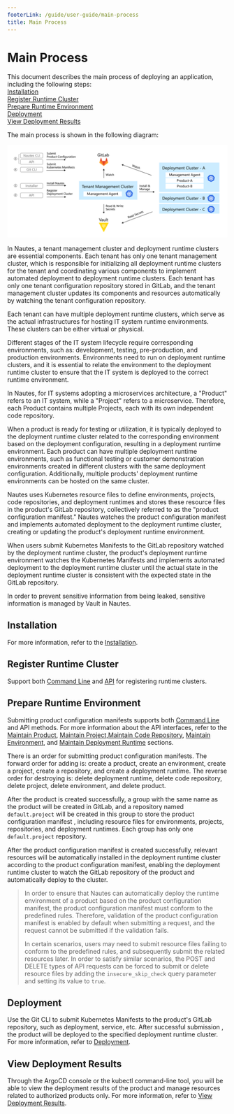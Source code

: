 ```yaml
---
footerLink: /guide/user-guide/main-process
title: Main Process
---
```

# Main Process

This document describes the main process of deploying an application, including the following steps:  
[Installation](#installation)  
[Register Runtime Cluster](#register-runtime-cluster)  
[Prepare Runtime Environment](#prepare-runtime-environment)  
[Deployment](#deployment)  
[View Deployment Results](#view-deployment-results)  

The main process is shown in the following diagram:

![directive syntax graph](./../images/user-guide-overview-1.png)

In Nautes, a tenant management cluster and deployment runtime clusters are essential components. Each tenant has only one tenant management cluster, which is responsible for initializing all deployment runtime clusters for the tenant and coordinating various components to implement automated deployment to deployment runtime clusters. Each tenant has only one tenant configuration repository stored in GitLab, and the tenant management cluster updates its components and resources automatically by watching the tenant configuration repository.

Each tenant can have multiple deployment runtime clusters, which serve as the actual infrastructures for hosting IT system runtime environments. These clusters can be either virtual or physical.

Different stages of the IT system lifecycle require corresponding environments, such as: development, testing, pre-production, and production environments.
Environments need to run on deployment runtime clusters, and it is essential to relate the environment to the deployment runtime cluster to ensure that the IT system is deployed to the correct runtime environment.

In Nautes, for IT systems adopting a microservices architecture, a "Product" refers to an IT system, while a "Project" refers to a microservice. Therefore, each Product contains multiple Projects, each with its own independent code repository.

When a product is ready for testing or utilization, it is typically deployed to the deployment runtime cluster related to the corresponding environment based on the deployment configuration, resulting in a deployment runtime environment. Each product can have multiple deployment runtime environments, such as functional testing or customer demonstration environments created in different clusters with the same deployment configuration. Additionally, multiple products' deployment runtime environments can be hosted on the same cluster.

Nautes uses Kubernetes resource files to define environments, projects, code repositories, and deployment runtimes and stores these resource files in the product's GitLab repository, collectively referred to as the "product configuration manifest." Nautes watches the product configuration manifest and implements automated deployment to the deployment runtime cluster, creating or updating the product's deployment runtime environment.

When users submit Kubernetes Manifests to the GitLab repository watched by the deployment runtime cluster, the product's deployment runtime environment watches the Kubernetes Manifests and implements automated deployment to the deployment runtime cluster until the actual state in the deployment runtime cluster is consistent with the expected state in the GitLab repository.

In order to prevent sensitive information from being leaked, sensitive information is managed by Vault in Nautes.

## Installation

For more information, refer to the [Installation](installation.md).

## Register Runtime Cluster

Support both [Command Line](deploy-an-application.md#register-runtime-cluster)  and  [API](cluster.md) for registering runtime clusters.

## Prepare Runtime Environment

Submitting product configuration manifests supports both [Command Line](deploy-an-application.md#prepare-runtime-environment) and API methods. For more information about the API interfaces, refer to the [Maintain Product](product.md), [Maintain Project](project.md),[Maintain Code Repository](code-repo.md), [Maintain Environment](environment.md), and [Maintain Deployment Runtime](deployment-runtime.md) sections.

There is an order for submitting product configuration manifests. The forward order for adding is: create a product, create an environment, create a project, create a repository, and create a deployment runtime. The reverse order for destroying is: delete deployment runtime, delete code repository, delete project, delete environment, and delete product.

After the product is created successfully, a group with the same name as the product will be created in GitLab, and a repository named `default.project` will be created in this group to store the product configuration manifest , including resource files for environments, projects, repositories, and deployment runtimes. Each group has only one `default.project` repository.

After the product configuration manifest is created successfully, relevant resources will be automatically installed in the deployment runtime cluster according to the product configuration manifest, enabling the deployment runtime cluster to watch the GitLab repository of the product and automatically deploy to the cluster.

> In order to ensure that Nautes can automatically deploy the runtime environment of a product based on the product configuration manifest, the product configuration manifest must conform to the predefined rules. Therefore, validation of the product configuration manifest is enabled by default when submitting a request, and the request cannot be submitted if the validation fails.
>
> In certain scenarios, users may need to submit resource files failing to conform to the predefined rules, and subsequently submit the related resources later. In order to satisfy similar scenarios, the POST and DELETE types of API requests can be forced to submit or delete resource files by adding the `insecure_skip_check` query parameter and setting its value to `true`.

## Deployment

Use the Git CLI to submit Kubernetes Manifests to the product's GitLab repository, such as deployment, service, etc. After successful submission , the product will be deployed to the specified deployment runtime cluster. For more information, refer to [Deployment](deploy-an-application.md#deployment).

## View Deployment Results

Through the ArgoCD console or the kubectl command-line tool, you will be able to view the deployment results of the product and manage resources related to authorized products only.  For more information, refer to [View Deployment Results](deployment-results.md).

